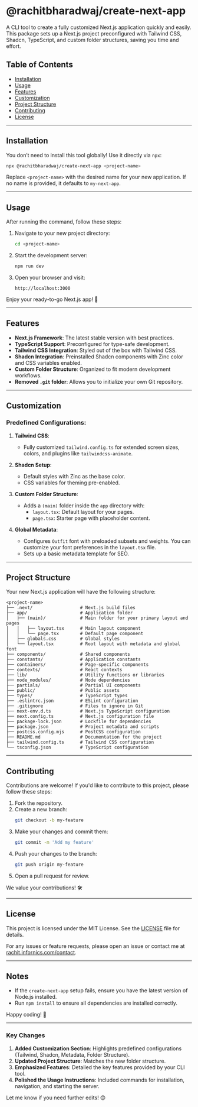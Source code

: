 # @rachitbharadwaj/create-next-app

A CLI tool to create a fully customized Next.js application quickly and easily. This package sets up a Next.js project preconfigured with Tailwind CSS, Shadcn, TypeScript, and custom folder structures, saving you time and effort.

## Table of Contents

- [Installation](#installation)
- [Usage](#usage)
- [Features](#features)
- [Customization](#customization)
- [Project Structure](#project-structure)
- [Contributing](#contributing)
- [License](#license)

---

## Installation

You don’t need to install this tool globally! Use it directly via `npx`:

```bash
npx @rachitbharadwaj/create-next-app <project-name>
```

Replace `<project-name>` with the desired name for your new application. If no name is provided, it defaults to `my-next-app`.

---

## Usage

After running the command, follow these steps:

1. Navigate to your new project directory:

   ```bash
   cd <project-name>
   ```

2. Start the development server:

   ```bash
   npm run dev
   ```

3. Open your browser and visit:
   ```
   http://localhost:3000
   ```

Enjoy your ready-to-go Next.js app! 🚀

---

## Features

- **Next.js Framework**: The latest stable version with best practices.
- **TypeScript Support**: Preconfigured for type-safe development.
- **Tailwind CSS Integration**: Styled out of the box with Tailwind CSS.
- **Shadcn Integration**: Preinstalled Shadcn components with Zinc color and CSS variables enabled.
- **Custom Folder Structure**: Organized to fit modern development workflows.
- **Removed `.git` folder**: Allows you to initialize your own Git repository.

---

## Customization

### Predefined Configurations:

1. **Tailwind CSS**:

   - Fully customized `tailwind.config.ts` for extended screen sizes, colors, and plugins like `tailwindcss-animate`.

2. **Shadcn Setup**:

   - Default styles with Zinc as the base color.
   - CSS variables for theming pre-enabled.

3. **Custom Folder Structure**:

   - Adds a `(main)` folder inside the `app` directory with:
     - `layout.tsx`: Default layout for your pages.
     - `page.tsx`: Starter page with placeholder content.

4. **Global Metadata**:
   - Configures `Outfit` font with preloaded subsets and weights. You can customize your font preferences in the `layout.tsx` file.
   - Sets up a basic metadata template for SEO.

---

## Project Structure

Your new Next.js application will have the following structure:

```plaintext
<project-name>
├── .next/                  # Next.js build files
├── app/                    # Application folder
│   ├── (main)/             # Main folder for your primary layout and pages
│   │   ├── layout.tsx      # Main layout component
│   │   └── page.tsx        # Default page component
│   ├── globals.css         # Global styles
│   └── layout.tsx          # Root layout with metadata and global font
├── components/             # Shared components
├── constants/              # Application constants
├── containers/             # Page-specific components
├── contexts/               # React contexts
├── lib/                    # Utility functions or libraries
├── node_modules/           # Node dependencies
├── partials/               # Partial UI components
├── public/                 # Public assets
├── types/                  # TypeScript types
├── .eslintrc.json          # ESLint configuration
├── .gitignore              # Files to ignore in Git
├── next-env.d.ts           # Next.js TypeScript configuration
├── next.config.ts          # Next.js configuration file
├── package-lock.json       # Lockfile for dependencies
├── package.json            # Project metadata and scripts
├── postcss.config.mjs      # PostCSS configuration
├── README.md               # Documentation for the project
├── tailwind.config.ts      # Tailwind CSS configuration
└── tsconfig.json           # TypeScript configuration
```

---

## Contributing

Contributions are welcome! If you'd like to contribute to this project, please follow these steps:

1. Fork the repository.
2. Create a new branch:
   ```bash
   git checkout -b my-feature
   ```
3. Make your changes and commit them:
   ```bash
   git commit -m 'Add my feature'
   ```
4. Push your changes to the branch:
   ```bash
   git push origin my-feature
   ```
5. Open a pull request for review.

We value your contributions! 🛠️

---

## License

This project is licensed under the MIT License. See the [LICENSE](./LICENSE) file for details.

For any issues or feature requests, please open an issue or contact me at [rachit.infornics.com/contact](https://rachit.infornics.com/contact).

---

## Notes

- If the `create-next-app` setup fails, ensure you have the latest version of Node.js installed.
- Run `npm install` to ensure all dependencies are installed correctly.

Happy coding! 🚀

---

### **Key Changes**

1. **Added Customization Section**: Highlights predefined configurations (Tailwind, Shadcn, Metadata, Folder Structure).
2. **Updated Project Structure**: Matches the new folder structure.
3. **Emphasized Features**: Detailed the key features provided by your CLI tool.
4. **Polished the Usage Instructions**: Included commands for installation, navigation, and starting the server.

Let me know if you need further edits! 😊

